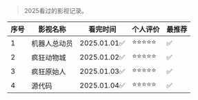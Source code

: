 >2025看过的影视记录。

| 序号 | 影视名称 | 看完时间 | 个人评价 | 最推荐 |
| --- | --- |--- |--- |--- |
| 1 | 机器人总动员 |  2025.01.01✅ | ⭐⭐⭐⭐⭐ | ✅ |
| 2 | 疯狂动物城 |  2025.01.02✅ | ⭐⭐⭐⭐⭐ | ✅ |
| 3 | 疯狂原始人 |  2025.01.03✅ | ⭐⭐⭐⭐⭐ | ✅ |
| 4 | 源代码 |  2025.01.04✅ | ⭐⭐⭐⭐⭐ | ✅ |
